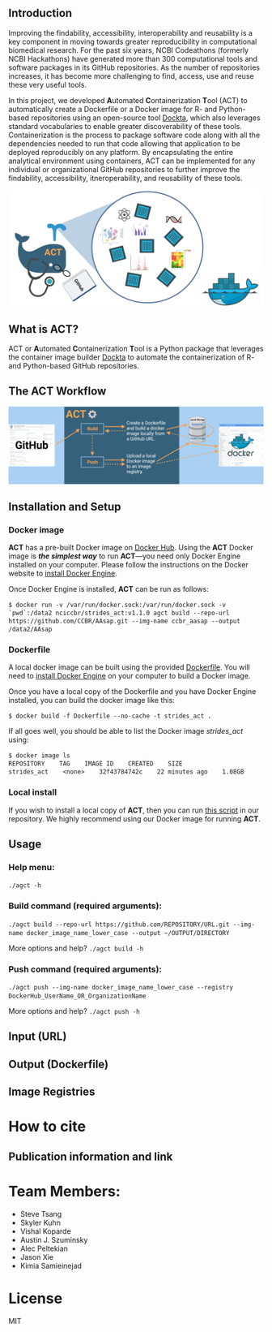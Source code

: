 ## Introduction
Improving the findability, accessibility, interoperability and reusability is a key component in moving towards greater reproducibility in computational biomedical research. For the past six years, NCBI Codeathons (formerly NCBI Hackathons) have generated more than 300 computational tools and software packages in its GitHub repositories. As the number of repositories increases, it has become more challenging to find, access, use and reuse these very useful tools.  

In this project, we developed **A**utomated **C**ontainerization **T**ool (ACT) to automatically create a Dockerfile or a Docker image for R- and Python-based repositories using an open-source tool [Dockta](https://github.com/stencila/dockta), which also leverages standard vocabularies to enable greater discoverability of these tools. Containerization is the process to package software code along with all the dependencies needed to run that code allowing that application to be deployed reproducibly on any platform.  By encapsulating the entire analytical environment using containers, ACT can be implemented for any individual or organizational GitHub repositories to further improve the findability, accessibility, itneroperability, and reusability of these tools.


![Logo](assets/ACT.png)

## What is ACT?
ACT or **A**utomated **C**ontainerization **T**ool is a Python package that leverages the container image builder [Dockta](https://github.com/stencila/dockta) to automate the containerization of R- and Python-based GitHub repositories.

## The ACT Workflow

![Schematic](assets/ACT_Workflow.png)

## Installation and Setup
### Docker image
**ACT** has a pre-built Docker image on [Docker Hub](https://hub.docker.com/repository/docker/nciccbr/strides_act). Using the **ACT** Docker image is **_the simplest way_** to run **ACT**—you need only Docker Engine installed on your computer. Please follow the instructions on the Docker website to [install Docker Engine](https://docs.docker.com/engine/install/).

Once Docker Engine is installed, **ACT** can be run as follows:

```
$ docker run -v /var/run/docker.sock:/var/run/docker.sock -v `pwd`:/data2 nciccbr/strides_act:v1.1.0 agct build --repo-url https://github.com/CCBR/AAsap.git --img-name ccbr_aasap --output /data2/AAsap
```

### Dockerfile

A local docker image can be built using the provided [Dockerfile](https://raw.githubusercontent.com/STRIDES-Codes/ACT/main/Dockerfile). You will need to [install Docker Engine](https://docs.docker.com/engine/install/) on your computer to build a Docker image.

Once you have a local copy of the Dockerfile and you have Docker Engine installed, you can build the docker image like this:

```
$ docker build -f Dockerfile --no-cache -t strides_act .
```
If all goes well, you should be able to list the Docker image *strides_act* using:
```
$ docker image ls
REPOSITORY    TAG    IMAGE ID    CREATED    SIZE
strides_act    <none>    32f43784742c    22 minutes ago    1.08GB
```

### Local install
If you wish to install a local copy of **ACT**, then you can run [this script](https://raw.githubusercontent.com/STRIDES-Codes/ACT/VK/utils/autocontainer-setup.sh) in our repository. We highly recommend using our Docker image for running **ACT**.

## Usage

### Help menu:
```./agct -h```

### Build command (required arguments):
```./agct build --repo-url https://github.com/REPOSITORY/URL.git --img-name docker_image_name_lower_case --output ~/OUTPUT/DIRECTORY```

More options and help? ```./agct build -h```

### Push command (required arguments):
```./agct push --img-name docker_image_name_lower_case --registry DockerHub_UserName_OR_OrganizationName```

More options and help? ```./agct push -h```

## Input (URL)
## Output (Dockerfile)
## Image Registries

# How to cite
## Publication information and link

# Team Members:
* Steve Tsang
* Skyler Kuhn
* Vishal Koparde
* Austin J. Szuminsky
* Alec Peltekian
* Jason Xie
* Kimia Samieinejad
# License
MIT
